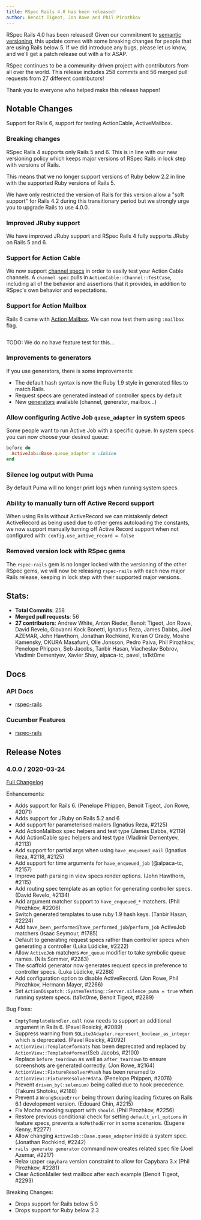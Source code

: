 ```yaml
---
title: RSpec Rails 4.0 has been released!
author: Benoit Tigeot, Jon Rowe and Phil Pirozhkov
---
```


RSpec Rails 4.0 has been released! Given our commitment to
[semantic versioning](http://semver.org/), this update comes with some
breaking changes for people that are using Rails below 5. If we 
did introduce any bugs, please let us know, and we'll get 
a patch release out with a fix ASAP.

RSpec continues to be a community-driven project with contributors
from all over the world. This release includes 258 commits and 56
merged pull requests from 27 different contributors!

Thank you to everyone who helped make this release happen!

## Notable Changes

Support for Rails 6, support for testing ActionCable, ActiveMailbox.

### Breaking changes

RSpec Rails 4 supports only Rails 5 and 6. This is in line with our
new versioning policy which keeps major versions of RSpec Rails in 
lock step with versions of Rails.

This means that we no longer support versions of Ruby below 2.2
in line with the supported Ruby versions of Rails 5.

We have only restricted the version of Rails for this version
allow a "soft support" for Rails 4.2 during this transitionary
period but we strongly urge you to upgrade Rails to use 4.0.0.

### Improved JRuby support

We have improved JRuby support and RSpec Rails 4 fully supports JRuby on Rails 5 and 6.
### Support for Action Cable

We now support [channel specs][1] in order to easily test your Action Cable channels.  A `channel spec` pulls in `ActionCable::Channel::TestCase`, including all of the behavior and assertions that it provides, in addition to RSpec's own behavior and expectations.

### Support for Action Mailbox

Rails 6 came with [Action Mailbox][2]. We can now test them using
`:mailbox` flag.

```ruby
```

TODO: We do no have feature test for this...

### Improvements to generators

If you use generators, there is some improvements:
- The default hash syntax is now the Ruby 1.9 style in generated files to match Rails.
- Request specs are generated instead of controller specs by default
- New [generators][3] available (channel, generator, mailbox...)

### Allow configuring Active Job `queue_adapter` in system specs

Some people want to run Active Job with a specific queue. In system
specs you can now choose your desired queue:

```ruby
before do
  ActiveJob::Base.queue_adapter = :inline
end
```

### Silence log output with Puma

By default Puma will no longer print logs when running system specs.

### Ability to manually turn off Active Record support

When using Rails without ActiveRecord we can mistakenly detect ActiveRecord as being used due to other gems autoloading the constants, we now support manually turning off Active Record support when not configured with:
`config.use_active_record = false`

### Removed version lock with RSpec gems

The `rspec-rails` gem is no longer locked with the versioning of the other RSpec gems, we will now be releasing `rspec-rails` with each new major Rails release, keeping in lock step with their supported major versions.

## Stats:

* **Total Commits**: 258
* **Merged pull requests**: 56
* **27 contributors**: Andrew White, Anton Rieder, Benoit Tigeot, Jon Rowe,
David Revelo, Giovanni Kock Bonetti, Ignatius Reza, James Dabbs, Joel AZEMAR,
John Hawthorn, Jonathan Rochkind, Kieran O'Grady, Moshe Kamensky,
OKURA Masafumi, Olle Jonsson, Pedro Paiva, Phil Pirozhkov, Penelope Phippen,
Seb Jacobs, Tanbir Hasan, Viacheslav Bobrov, Vladimir Dementyev, Xavier Shay,
alpaca-tc, pavel, ta1kt0me

## Docs

### API Docs

* [rspec-rails](/documentation/4.0/rspec-rails/)

### Cucumber Features

* [rspec-rails](https://relishapp.com/rspec/rspec-rails/v/4-0/)

## Release Notes

### 4.0.0 / 2020-03-24
[Full Changelog](https://github.com/rspec/rspec-rails/compare/v3.9.1...v4.0.0)

Enhancements:

* Adds support for Rails 6. (Penelope Phippen, Benoit Tigeot, Jon Rowe, #2071)
* Adds support for JRuby on Rails 5.2 and 6
* Add support for parameterised mailers (Ignatius Reza, #2125)
* Add ActionMailbox spec helpers and test type (James Dabbs, #2119)
* Add ActionCable spec helpers and test type (Vladimir Dementyev, #2113)
* Add support for partial args when using `have_enqueued_mail`
  (Ignatius Reza, #2118, #2125)
* Add support for time arguments for `have_enqueued_job` (@alpaca-tc, #2157)
* Improve path parsing in view specs render options. (John Hawthorn, #2115)
* Add routing spec template as an option for generating controller specs.
  (David Revelo, #2134)
* Add argument matcher support to `have_enqueued_*` matchers. (Phil Pirozhkov, #2206)
* Switch generated templates to use ruby 1.9 hash keys. (Tanbir Hasan, #2224)
* Add `have_been_performed`/`have_performed_job`/`perform_job` ActiveJob
  matchers (Isaac Seymour, #1785)
* Default to generating request specs rather than controller specs when
  generating a controller (Luka Lüdicke, #2222)
* Allow `ActiveJob` matchers `#on_queue` modifier to take symbolic queue names. (Nils Sommer, #2283)
* The scaffold generator now generates request specs in preference to controller specs.
  (Luka Lüdicke, #2288)
* Add configuration option to disable ActiveRecord. (Jon Rowe, Phil Pirozhkov, Hermann Mayer, #2266)
*  Set `ActionDispatch::SystemTesting::Server.silence_puma = true` when running system specs.
  (ta1kt0me, Benoit Tigeot, #2289)

Bug Fixes:

* `EmptyTemplateHandler.call` now needs to support an additional argument in
  Rails 6. (Pavel Rosický, #2089)
* Suppress warning from `SQLite3Adapter.represent_boolean_as_integer` which is
  deprecated. (Pavel Rosický, #2092)
* `ActionView::Template#formats` has been deprecated and replaced by
  `ActionView::Template#format`(Seb Jacobs, #2100)
* Replace `before_teardown` as well as `after_teardown` to ensure screenshots
  are generated correctly. (Jon Rowe, #2164)
* `ActionView::FixtureResolver#hash` has been renamed to `ActionView::FixtureResolver#data`.
  (Penelope Phippen, #2076)
* Prevent `driven_by(:selenium)` being called due to hook precedence.
  (Takumi Shotoku, #2188)
* Prevent a `WrongScopeError` being thrown during loading fixtures on Rails
  6.1 development version. (Edouard Chin, #2215)
* Fix Mocha mocking support with `should`. (Phil Pirozhkov, #2256)
* Restore previous conditional check for setting `default_url_options` in feature
  specs, prevents a `NoMethodError` in some scenarios. (Eugene Kenny, #2277)
* Allow changing `ActiveJob::Base.queue_adapter` inside a system spec.
  (Jonathan Rochkind, #2242)
* `rails generate generator` command now creates related spec file (Joel Azemar, #2217)
* Relax upper `capybara` version constraint to allow for Capybara 3.x (Phil Pirozhkov, #2281)
* Clear ActionMailer test mailbox after each example (Benoit Tigeot, #2293)

Breaking Changes:

* Drops support for Rails below 5.0
* Drops support for Ruby below 2.3

[1]: https://relishapp.com/rspec/rspec-rails/v/4-0/docs/channel-specs
[2]: https://guides.rubyonrails.org/action_mailbox_basics.html
[3]: https://relishapp.com/rspec/rspec-rails/v/4-0/docs/generators
